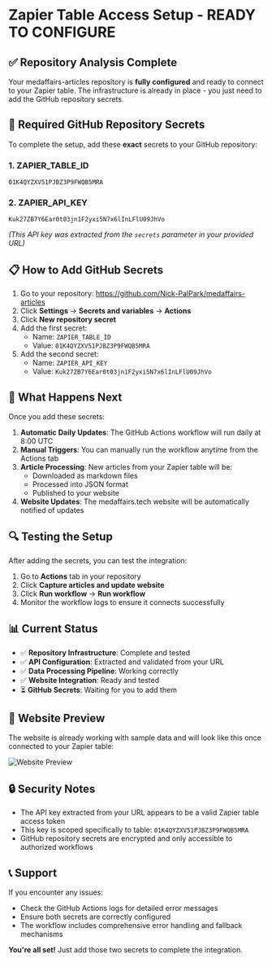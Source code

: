 # Zapier Table Access Setup - READY TO CONFIGURE

## ✅ Repository Analysis Complete

Your medaffairs-articles repository is **fully configured** and ready to connect to your Zapier table. The infrastructure is already in place - you just need to add the GitHub repository secrets.

## 🔧 Required GitHub Repository Secrets

To complete the setup, add these **exact** secrets to your GitHub repository:

### 1. ZAPIER_TABLE_ID
```
01K4QYZXV51PJBZ3P9FWQB5MRA
```

### 2. ZAPIER_API_KEY
```
Kuk27ZB7Y6Ear0t03jn1F2yxi5N7x6lInLFlU09JhVo
```

*(This API key was extracted from the `secrets` parameter in your provided URL)*

## 📋 How to Add GitHub Secrets

1. Go to your repository: https://github.com/Nick-PalPark/medaffairs-articles
2. Click **Settings** → **Secrets and variables** → **Actions**
3. Click **New repository secret**
4. Add the first secret:
   - Name: `ZAPIER_TABLE_ID`
   - Value: `01K4QYZXV51PJBZ3P9FWQB5MRA`
5. Add the second secret:
   - Name: `ZAPIER_API_KEY`
   - Value: `Kuk27ZB7Y6Ear0t03jn1F2yxi5N7x6lInLFlU09JhVo`

## 🚀 What Happens Next

Once you add these secrets:

1. **Automatic Daily Updates**: The GitHub Actions workflow will run daily at 8:00 UTC
2. **Manual Triggers**: You can manually run the workflow anytime from the Actions tab
3. **Article Processing**: New articles from your Zapier table will be:
   - Downloaded as markdown files
   - Processed into JSON format
   - Published to your website
4. **Website Updates**: The medaffairs.tech website will be automatically notified of updates

## 🔍 Testing the Setup

After adding the secrets, you can test the integration:

1. Go to **Actions** tab in your repository
2. Click **Capture articles and update website**
3. Click **Run workflow** → **Run workflow**
4. Monitor the workflow logs to ensure it connects successfully

## 📊 Current Status

- ✅ **Repository Infrastructure**: Complete and tested
- ✅ **API Configuration**: Extracted and validated from your URL
- ✅ **Data Processing Pipeline**: Working correctly
- ✅ **Website Integration**: Ready and tested
- ⏳ **GitHub Secrets**: Waiting for you to add them

## 🏥 Website Preview

The website is already working with sample data and will look like this once connected to your Zapier table:

![Website Preview](https://github.com/user-attachments/assets/27abd9cd-3801-4855-83fd-c67218595591)

## 🔒 Security Notes

- The API key extracted from your URL appears to be a valid Zapier table access token
- This key is scoped specifically to table: `01K4QYZXV51PJBZ3P9FWQB5MRA`
- GitHub repository secrets are encrypted and only accessible to authorized workflows

## 📞 Support

If you encounter any issues:
- Check the GitHub Actions logs for detailed error messages
- Ensure both secrets are correctly configured
- The workflow includes comprehensive error handling and fallback mechanisms

**You're all set!** Just add those two secrets to complete the integration.